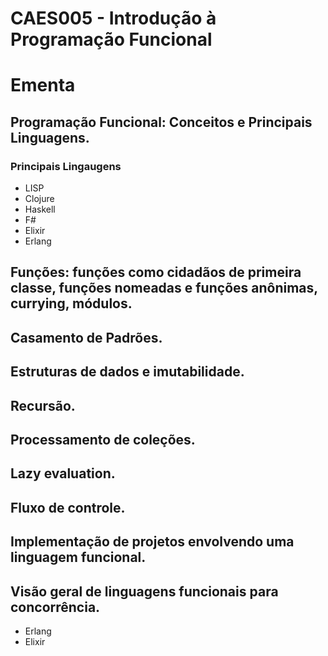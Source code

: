 # CAES005 - Introdução à Programação Funcional

# Ementa

## Programação Funcional: Conceitos e Principais Linguagens. 

### Principais Lingaugens

- LISP
- Clojure
- Haskell
- F# 
- Elixir 
- Erlang


## Funções: funções como cidadãos de primeira classe, funções nomeadas e funções anônimas, currying, módulos. 

## Casamento de Padrões. 

## Estruturas de dados e imutabilidade. 

## Recursão. 

## Processamento de coleções. 

## Lazy evaluation. 

## Fluxo de controle. 

## Implementação de projetos envolvendo uma linguagem funcional. 

## Visão geral de linguagens funcionais para concorrência. 

- Erlang
- Elixir

